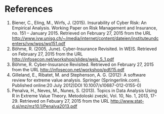 # References
1. Biener, C., Eling, M., Wirfs, J. (2015). Insurability of Cyber Risk: An Empirical Analysis. Working Paper on Risk Management and Insurance, no. 151 – January 2015. Retrieved on February 27, 2015 from the URL http://www.ivw.unisg.ch/~/media/internet/content/dateien/instituteundcenters/ivw/wps/wp151.pdf
2. Böhme, R. (2005, June). Cyber-Insurance Revisited. In WEIS. Retrieved on February 27, 2015 from the URL 
http://infosecon.net/workshop/slides/weis_5_1.pdf
3. Böhme, R. Cyber-Insurance Revisited. Retrieved on February 27, 2015 from the URL http://infosecon.net/workshop/pdf/15.pdf
4. Gilleland, E., Ribatet, M. and Stephenson, A. G. (2012): A software review
for extreme value analysis. Springer (Springerlink.com). Published online:20 July
2012)DOI 10.1007/s10687-012-0155-0)
5. Penalva, H., Neves, M., Nunes, S. (2013). Topics in Data Analysis Using R in Extreme Value Theory. Metodoloski zvezki, Vol. 10, No. 1, 2013, 17-29. Retrieved on Febuary 27, 2015 from the URL http://www.stat-d.si/mz/mz10.1/Penalva2013.pdf
